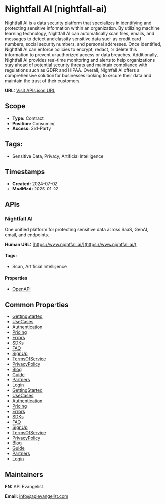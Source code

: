 # Nightfall AI (nightfall-ai)
Nightfall AI is a data security platform that specializes in identifying and protecting sensitive information within an organization. By utilizing machine learning technology, Nightfall AI can automatically scan files, emails, and messages to detect and classify sensitive data such as credit card numbers, social security numbers, and personal addresses. Once identified, Nightfall AI can enforce policies to encrypt, redact, or delete this information to prevent unauthorized access or data breaches. Additionally, Nightfall AI provides real-time monitoring and alerts to help organizations stay ahead of potential security threats and maintain compliance with regulations such as GDPR and HIPAA. Overall, Nightfall AI offers a comprehensive solution for businesses looking to secure their data and maintain the trust of their customers.

**URL:** [Visit APIs.json URL](
https://example.com/apis/the-ai-native-data-leak-prevention-platform-nightfall-ai.yml)

## Scope

- **Type:** Contract 
- **Position:** Consuming 
- **Access:** 3rd-Party 

## Tags:

 - Sensitive Data, Privacy, Artificial Intelligence

## Timestamps

- **Created:** 2024-07-02 
- **Modified:** 2025-01-02 

## APIs

### Nightfall AI
One unified platform for protecting sensitive data across SaaS, GenAI, email, and endpoints.

**Human URL:** [https://www.nightfall.ai/](https://www.nightfall.ai/)


#### Tags:

 - Scan, Artificial Intelligence

#### Properties

- [OpenAPI](properties/nightfall-ai-openapi.yml)

## Common Properties

- [GettingStarted](https://help.nightfall.ai/firewall-for-ai/introduction/quickstart)
- [UseCases](https://help.nightfall.ai/firewall-for-ai/introduction/use-cases)
- [Authentication](
https://help.nightfall.ai/firewall-for-ai/introduction/authentication-and-security)
- [Pricing](https://help.nightfall.ai/firewall-for-ai/introduction/pricing)
- [Errors](https://help.nightfall.ai/firewall-for-ai/key-concepts/errors)
- [SDKs](
https://help.nightfall.ai/firewall-for-ai/nightfall-software-development-kit-sdk/nightfall-sdks)
- [FAQ](https://help.nightfall.ai/firewall-for-ai/faqs)
- [SignUp](
https://auth.nightfall.ai/login?state=hKFo2SBZVWhXZU50OHN6MkQ4aVRMcHgwMVVBQ3A4ZjYwYzVKcKFupWxvZ2luo3RpZNkgUXktZzBrbExsU0Z1SnozR2R2MWdKRE5fTElpV1dUb1CjY2lk2SBwdVFNaGtoMUNzMnJyYjJOS05FSzZERzRPVThvMlloag&client=puQMhkh1Cs2rrb2NKNEK6DG4OU8o2Yhj&protocol=oauth2&response_type=token%20id_token&redirect_uri=https%3A%2F%2Fapp.nightfall.ai%2Fauthenticate&scope=openid%20profile%20email&audience=https%3A%2F%2Fapi.watchtower.ai%2F&nonce=r_2LyEabd0pmGjzB8Qc8Ne75dfNCCthB&auth0Client=eyJuYW1lIjoiYXV0aDAuanMiLCJ2ZXJzaW9uIjoiOS4xMy4yIn0%3D)
- [TermsOfService](https://www.nightfall.ai/terms)
- [PrivacyPolicy](https://www.nightfall.ai/privacy)
- [Blog](https://www.nightfall.ai/blog)
- [Guide](https://www.nightfall.ai/guides)
- [Partners](https://www.nightfall.ai/partners)
- [Login](https://auth.nightfall.ai/login)
- [GettingStarted](https://help.nightfall.ai/firewall-for-ai/introduction/quickstart)
- [UseCases](https://help.nightfall.ai/firewall-for-ai/introduction/use-cases)
- [Authentication](
https://help.nightfall.ai/firewall-for-ai/introduction/authentication-and-security)
- [Pricing](https://help.nightfall.ai/firewall-for-ai/introduction/pricing)
- [Errors](https://help.nightfall.ai/firewall-for-ai/key-concepts/errors)
- [SDKs](
https://help.nightfall.ai/firewall-for-ai/nightfall-software-development-kit-sdk/nightfall-sdks)
- [FAQ](https://help.nightfall.ai/firewall-for-ai/faqs)
- [SignUp](
https://auth.nightfall.ai/login?state=hKFo2SBZVWhXZU50OHN6MkQ4aVRMcHgwMVVBQ3A4ZjYwYzVKcKFupWxvZ2luo3RpZNkgUXktZzBrbExsU0Z1SnozR2R2MWdKRE5fTElpV1dUb1CjY2lk2SBwdVFNaGtoMUNzMnJyYjJOS05FSzZERzRPVThvMlloag&client=puQMhkh1Cs2rrb2NKNEK6DG4OU8o2Yhj&protocol=oauth2&response_type=token%20id_token&redirect_uri=https%3A%2F%2Fapp.nightfall.ai%2Fauthenticate&scope=openid%20profile%20email&audience=https%3A%2F%2Fapi.watchtower.ai%2F&nonce=r_2LyEabd0pmGjzB8Qc8Ne75dfNCCthB&auth0Client=eyJuYW1lIjoiYXV0aDAuanMiLCJ2ZXJzaW9uIjoiOS4xMy4yIn0%3D)
- [TermsOfService](https://www.nightfall.ai/terms)
- [PrivacyPolicy](https://www.nightfall.ai/privacy)
- [Blog](https://www.nightfall.ai/blog)
- [Guide](https://www.nightfall.ai/guides)
- [Partners](https://www.nightfall.ai/partners)
- [Login](
https://auth.nightfall.ai/login?state=hKFo2SBMeEttUHRKV0ZlU2xNQlhOZzdCS2p6MVZ4VDhBRVJyT6FupWxvZ2luo3RpZNkgcndRclA2bXNZbWFIZV9Pa3pTNUFiSzdVYnotTW5ibGqjY2lk2SBwdVFNaGtoMUNzMnJyYjJOS05FSzZERzRPVThvMlloag&client=puQMhkh1Cs2rrb2NKNEK6DG4OU8o2Yhj&protocol=oauth2&response_type=token%20id_token&redirect_uri=https%3A%2F%2Fapp.nightfall.ai%2Fauthenticate&scope=openid%20profile%20email&audience=https%3A%2F%2Fapi.watchtower.ai%2F&nonce=ZhCQOut2VDDBFN1hyjHNP7CDlD0XNM4&auth0Client=eyJuYW1lIjoiYXV0aDAuanMiLCJ2ZXJzaW9uIjoiOS4xMy4yIn0%3D)

## Maintainers

**FN:** API Evangelist

**Email:** info@apievangelist.com

